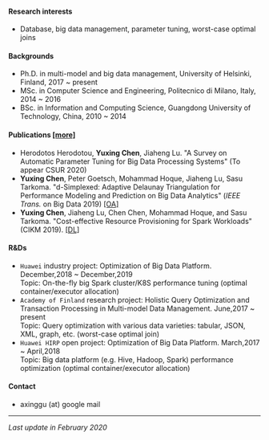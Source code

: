 [comment]: # (Short bio)

#### Research interests
- Database, big data management, parameter tuning, worst-case optimal joins

#### Backgrounds
- Ph.D. in multi-model and big data management, University of Helsinki, Finland, 2017 ~ present
- MSc. in Computer Science and Engineering, Politecnico di Milano, Italy, 2014 ~ 2016
- BSc. in Information and Computing Science, Guangdong University of Technology, China, 2010 ~ 2014 

#### Publications [[more]](https://scholar.google.com/citations?user=9nOJIrIAAAAJ&hl)
- Herodotos Herodotou, **Yuxing Chen**, Jiaheng Lu. "A Survey on Automatic Parameter Tuning for Big Data Processing Systems" (To appear CSUR 2020)
- **Yuxing Chen**, Peter Goetsch, Mohammad Hoque, Jiaheng Lu, Sasu Tarkoma. "d-Simplexed: Adaptive Delaunay Triangulation for Performance Modeling and Prediction on Big Data Analytics" (*IEEE Trans.* on Big Data 2019) [[OA]](https://ieeexplore.ieee.org/document/8878273)
- **Yuxing Chen**, Jiaheng Lu, Chen Chen, Mohammad Hoque, and Sasu Tarkoma. "Cost-effective Resource Provisioning for Spark Workloads" (CIKM 2019). [[DL]](https://dl.acm.org/citation.cfm?id=3358090)




#### R&Ds
- `Huawei` industry project: Optimization of Big Data Platform. December,2018 ~ December,2019  
 Topic: On-the-fly big Spark cluster/K8S performance tuning (optimal container/executor allocation)
- `Academy of Finland` research project: Holistic Query Optimization and Transaction Processing in Multi-model Data Management. June,2017 ~ present  
 Topic: Query optimization with various data varieties: tabular, JSON, XML, graph, etc. (worst-case optimal join)
- `Huawei HIRP` open project: Optimization of Big Data Platform. March,2017 ~ April,2018  
 Topic: Big data platform (e.g. Hive, Hadoop, Spark) performance optimization (optimal container/executor allocation)

#### Contact
- axinggu (at) google mail



------------

_Last update in February 2020_
